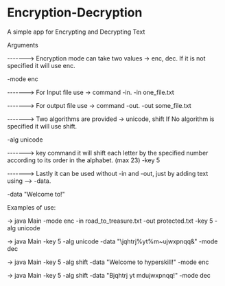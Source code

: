 # Encryption-Decryption
A simple app for Encrypting and Decrypting Text


Arguments

 -------> Encryption mode can take two values -> enc, dec.
If it is not specified it will use enc.

 -mode enc



-------> For Input file use -> command -in.
-in one_file.txt



-------> For output file use -> command -out.
-out some_file.txt



-------> Two algorithms are provided -> unicode, shift
If No algorithm is specified it will use shift.

-alg unicode




-------> key command it will shift each letter by the specified number according to its order in the alphabet.
(max 23)
 -key 5



-------> Lastly it can be used without -in and -out, just by adding text using -->  -data.

-data "Welcome to!"



Examples of use:


-> java Main -mode enc -in road_to_treasure.txt -out protected.txt -key 5 -alg unicode

-> java Main -key 5 -alg unicode -data "\jqhtrj%yt%m~ujwxpnqq&" -mode dec

-> java Main -key 5 -alg shift -data "Welcome to hyperskill!" -mode enc

-> java Main -key 5 -alg shift -data "Bjqhtrj yt mdujwxpnqq!" -mode dec

